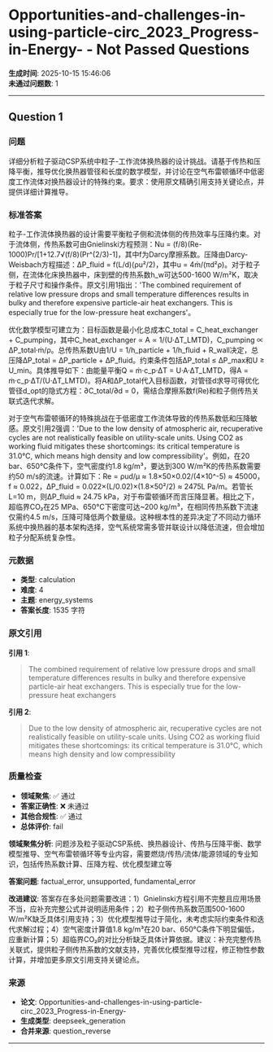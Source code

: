 # Opportunities-and-challenges-in-using-particle-circ_2023_Progress-in-Energy- - Not Passed Questions

**生成时间**: 2025-10-15 15:46:06  
**未通过问题数**: 1

---

## Question 1

### 问题

详细分析粒子驱动CSP系统中粒子-工作流体换热器的设计挑战。请基于传热和压降平衡，推导优化换热器管径和长度的数学模型，并讨论在空气布雷顿循环中低密度工作流体对换热器设计的特殊约束。要求：使用原文精确引用支持关键论点，并提供详细计算推导。

### 标准答案

粒子-工作流体换热器的设计需要平衡粒子侧和流体侧的传热效率与压降约束。对于流体侧，传热系数可由Gnielinski方程预测：Nu = (f/8)(Re-1000)Pr/[1+12.7√(f/8)(Pr^(2/3)-1]，其中f为Darcy摩擦系数。压降由Darcy-Weisbach方程描述：ΔP_fluid = f(L/d)(ρu²/2)，其中u = 4ṁ/(πd²ρ)。对于粒子侧，在流体化床换热器中，床到壁的传热系数h_w可达500-1600 W/m²K，取决于粒子尺寸和操作条件。原文引用1指出：'The combined requirement of relative low pressure drops and small temperature differences results in bulky and therefore expensive particle-air heat exchangers. This is especially true for the low-pressure heat exchangers'。

优化数学模型可建立为：目标函数是最小化总成本C_total = C_heat_exchanger + C_pumping，其中C_heat_exchanger ∝ A ∝ 1/(U·ΔT_LMTD)，C_pumping ∝ ΔP_total·ṁ/ρ。总传热系数U由1/U = 1/h_particle + 1/h_fluid + R_wall决定，总压降ΔP_total = ΔP_particle + ΔP_fluid。约束条件包括ΔP_total ≤ ΔP_max和U ≥ U_min。具体推导如下：由能量平衡Q = ṁ·c_p·ΔT = U·A·ΔT_LMTD，得A = ṁ·c_p·ΔT/(U·ΔT_LMTD)。将A和ΔP_total代入目标函数，对管径d求导可得优化管径d_opt的隐式方程：∂C_total/∂d = 0，需结合摩擦系数f(Re)和粒子侧传热关联式迭代求解。

对于空气布雷顿循环的特殊挑战在于低密度工作流体导致的传热系数低和压降敏感。原文引用2强调：'Due to the low density of atmospheric air, recuperative cycles are not realistically feasible on utility-scale units. Using CO2 as working fluid mitigates these shortcomings: its critical temperature is 31.0°C, which means high density and low compressibility'。例如，在20 bar、650°C条件下，空气密度约1.8 kg/m³，要达到300 W/m²K的传热系数需要约50 m/s的流速。计算如下：Re = ρud/μ ≈ 1.8×50×0.02/(4×10^-5) ≈ 45000，f ≈ 0.022，ΔP_fluid = 0.022×(L/0.02)×(1.8×50²/2) ≈ 2475L Pa/m。若管长L=10 m，则ΔP_fluid ≈ 24.75 kPa，对于布雷顿循环而言压降显著。相比之下，超临界CO₂在25 MPa、650°C下密度可达~200 kg/m³，在相同传热系数下流速仅需约4.5 m/s，压降可降低两个数量级。这种根本性的差异决定了不同动力循环系统中换热器的基本架构选择，空气系统常需多管并联设计以降低流速，但会增加粒子分配系统复杂性。

### 元数据

- **类型**: calculation
- **难度**: 4
- **主题**: energy_systems
- **答案长度**: 1535 字符

### 原文引用

**引用 1**:
> The combined requirement of relative low pressure drops and small temperature differences results in bulky and therefore expensive particle-air heat exchangers. This is especially true for the low-pressure heat exchangers

**引用 2**:
> Due to the low density of atmospheric air, recuperative cycles are not realistically feasible on utility-scale units. Using CO2 as working fluid mitigates these shortcomings: its critical temperature is 31.0°C, which means high density and low compressibility

### 质量检查

- **领域聚焦**: ✅ 通过
- **答案正确性**: ❌ 未通过
- **其他合规性**: ✅ 通过
- **总体评价**: fail

**领域聚焦分析**: 问题涉及粒子驱动CSP系统、换热器设计、传热与压降平衡、数学模型推导、空气布雷顿循环等专业内容，需要燃烧/传热/流体/能源领域的专业知识，包括传热系数计算、压降方程、优化模型建立等

**答案问题**: factual_error, unsupported, fundamental_error

**改进建议**: 答案存在多处问题需要改进：1）Gnielinski方程引用不完整且应用场景不当，应补充完整公式并说明适用条件；2）粒子侧传热系数范围500-1600 W/m²K缺乏具体引用支持；3）优化模型推导过于简化，未考虑实际约束条件和迭代求解过程；4）空气密度计算值1.8 kg/m³在20 bar、650°C条件下明显偏低，应重新计算；5）超临界CO₂的对比分析缺乏具体计算依据。建议：补充完整传热关联式，提供粒子侧传热系数的文献支持，完善优化模型推导过程，修正物性参数计算，并增加更多原文引用支持关键论点。

### 来源

- **论文**: Opportunities-and-challenges-in-using-particle-circ_2023_Progress-in-Energy-
- **生成类型**: deepseek_generation
- **合并来源**: question_reverse

---

